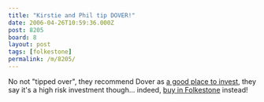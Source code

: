 ```yaml
---
title: "Kirstie and Phil tip DOVER!"
date: 2006-04-26T10:59:36.000Z
post: 8205
board: 8
layout: post
tags: [folkestone]
permalink: /m/8205/
---
```

No not "tipped over", they recommend Dover as <a href="http://www.channel4.com/4homes/ontv/where_best_invest/kp_intro.html">a good place to invest</a>, they say it's a high risk investment though... indeed, <a href="http://www.folkestonegerald.com/map/property.html">buy in Folkestone</a> instead!
